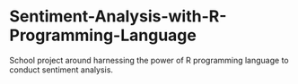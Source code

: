 # Sentiment-Analysis-with-R-Programming-Language 
School project around harnessing the power of R programming language to conduct sentiment analysis.
